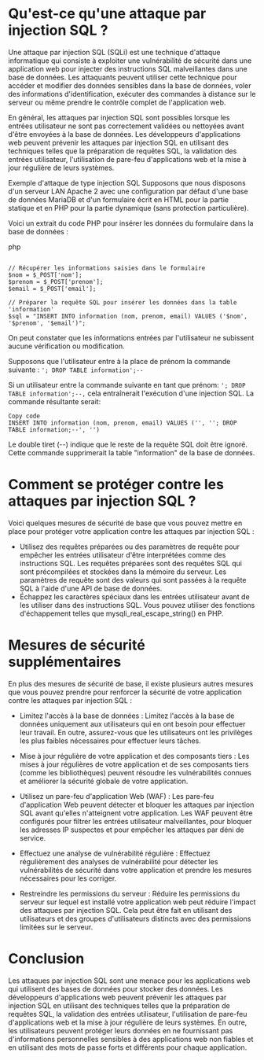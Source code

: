 Qu'est-ce qu'une attaque par injection SQL ?
==
Une attaque par injection SQL (SQLi) est une technique d'attaque informatique qui consiste à exploiter une vulnérabilité de sécurité dans une application web pour injecter des instructions SQL malveillantes dans une base de données. Les attaquants peuvent utiliser cette technique pour accéder et modifier des données sensibles dans la base de données, voler des informations d'identification, exécuter des commandes à distance sur le serveur ou même prendre le contrôle complet de l'application web.

En général, les attaques par injection SQL sont possibles lorsque les entrées utilisateur ne sont pas correctement validées ou nettoyées avant d'être envoyées à la base de données. Les développeurs d'applications web peuvent prévenir les attaques par injection SQL en utilisant des techniques telles que la préparation de requêtes SQL, la validation des entrées utilisateur, l'utilisation de pare-feu d'applications web et la mise à jour régulière de leurs systèmes.

Exemple d'attaque de type injection SQL
Supposons que nous disposons d'un serveur LAN Apache 2 avec une configuration par défaut d'une base de données MariaDB et d'un formulaire écrit en HTML pour la partie statique et en PHP pour la partie dynamique (sans protection particulière).

Voici un extrait du code PHP pour insérer les données du formulaire dans la base de données :

php
```

// Récupérer les informations saisies dans le formulaire
$nom = $_POST['nom'];
$prenom = $_POST['prenom'];
$email = $_POST['email'];

// Préparer la requête SQL pour insérer les données dans la table 'information'
$sql = "INSERT INTO information (nom, prenom, email) VALUES ('$nom', '$prenom', '$email')";

```

On peut constater que les informations entrées par l'utilisateur ne subissent aucune vérification ou modification.


Supposons que l'utilisateur entre à la place de prénom la commande suivante : ``` '; DROP TABLE information';--  ```

Si un utilisateur entre la commande suivante en tant que prénom: ``` '; DROP TABLE information';--, ``` cela entraînerait l'exécution d'une injection SQL. La commande résultante serait:

```
Copy code
INSERT INTO information (nom, prenom, email) VALUES ('', ''; DROP TABLE information;--', '')

```
Le double tiret (--) indique que le reste de la requête SQL doit être ignoré. Cette commande supprimerait la table "information" de la base de données.

Comment se protéger contre les attaques par injection SQL ?
==
Voici quelques mesures de sécurité de base que vous pouvez mettre en place pour protéger votre application contre les attaques par injection SQL :

- Utilisez des requêtes préparées ou des paramètres de requête pour empêcher les entrées utilisateur d'être interprétées comme des instructions SQL. Les requêtes préparées sont des requêtes SQL qui sont précompilées et stockées dans la mémoire du serveur. Les paramètres de requête sont des valeurs qui sont passées à la requête SQL à l'aide d'une API de base de données.
- Échappez les caractères spéciaux dans les entrées utilisateur avant de les utiliser dans des instructions SQL. Vous pouvez utiliser des fonctions d'échappement telles que mysqli_real_escape_string() en PHP.




Mesures de sécurité supplémentaires
==
En plus des mesures de sécurité de base, il existe plusieurs autres mesures que vous pouvez prendre pour renforcer la sécurité de votre application contre les attaques par injection SQL :

- Limitez l'accès à la base de données : Limitez l'accès à la base de données uniquement aux utilisateurs qui en ont besoin pour effectuer leur travail. En outre, assurez-vous que les utilisateurs ont les privilèges les plus faibles nécessaires pour effectuer leurs tâches.

- Mise à jour régulière de votre application et des composants tiers : Les mises à jour régulières de votre application et de ses composants tiers (comme les bibliothèques) peuvent résoudre les vulnérabilités connues et améliorer la sécurité globale de votre application.

- Utilisez un pare-feu d'application Web (WAF) : Les pare-feu d'application Web peuvent détecter et bloquer les attaques par injection SQL avant qu'elles n'atteignent votre application. Les WAF peuvent être configurés pour filtrer les entrées utilisateur malveillantes, pour bloquer les adresses IP suspectes et pour empêcher les attaques par déni de service.

- Effectuez une analyse de vulnérabilité régulière : Effectuez régulièrement des analyses de vulnérabilité pour détecter les vulnérabilités de sécurité dans votre application et prendre les mesures nécessaires pour les corriger.

- Restreindre les permissions du serveur : Réduire les permissions du serveur sur lequel est installé votre application web peut réduire l'impact des attaques par injection SQL. Cela peut être fait en utilisant des utilisateurs et des groupes d'utilisateurs distincts avec des permissions limitées sur le serveur.

Conclusion
==
Les attaques par injection SQL sont une menace pour les applications web qui utilisent des bases de données pour stocker des données. Les développeurs d'applications web peuvent prévenir les attaques par injection SQL en utilisant des techniques telles que la préparation de requêtes SQL, la validation des entrées utilisateur, l'utilisation de pare-feu d'applications web et la mise à jour régulière de leurs systèmes. En outre, les utilisateurs peuvent protéger leurs données en ne fournissant pas d'informations personnelles sensibles à des applications web non fiables et en utilisant des mots de passe forts et différents pour chaque application.
